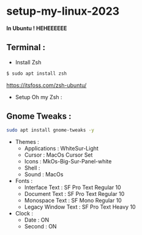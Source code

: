 # setup-my-linux-2023

**In Ubuntu ! HEHEEEEEE**
## Terminal :
- Install Zsh
```sh
$ sudo apt install zsh
```
https://itsfoss.com/zsh-ubuntu/

- Setup Oh my Zsh :
## Gnome Tweaks :
```sh
sudo apt install gnome-tweaks -y
```
- Themes :
  - Applications : WhiteSur-Light
  - Cursor : MacOs Cursor Set
  - Icons : MkOs-Big-Sur-Panel-white
  - Shell :
  - Sound : MacOs
- Fonts : 
  - Interface Text : SF Pro Text Regular 10 
  - Document Text : SF Pro Text Regular 10
  - Monospace Text : SF Mono Regular 10
  - Legacy Window Text : SF Pro Text Heavy 10
- Clock :
  - Date : ON
  - Second : ON
